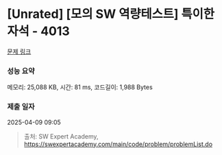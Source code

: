 # [Unrated] [모의 SW 역량테스트] 특이한 자석 - 4013 

[문제 링크](https://swexpertacademy.com/main/code/problem/problemDetail.do?contestProbId=AWIeV9sKkcoDFAVH) 

### 성능 요약

메모리: 25,088 KB, 시간: 81 ms, 코드길이: 1,988 Bytes

### 제출 일자

2025-04-09 09:05



> 출처: SW Expert Academy, https://swexpertacademy.com/main/code/problem/problemList.do